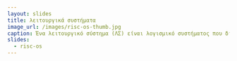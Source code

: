 ```yaml
---
layout: slides
title: λειτουργικά συστήματα
image_url: /images/risc-os-thumb.jpg
caption: Ένα λειτουργικό σύστημα (ΛΣ) είναι λογισμικό συστήματος που διαχειρίζεται το υλικό του υπολογιστή, τους πόρους λογισμικού και παρέχει κοινές υπηρεσίες για τα προγράμματα του υπολογιστή. 
slides:
  - risc-os
---
```

